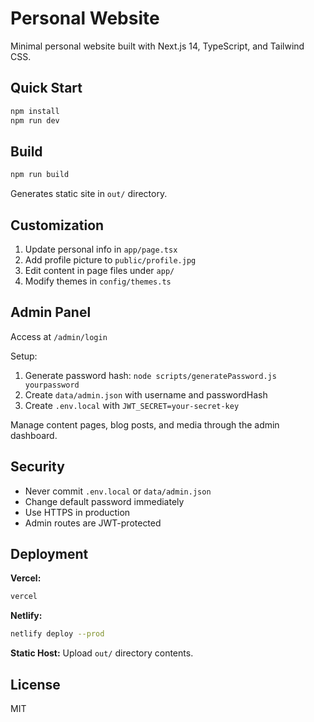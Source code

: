 # Personal Website

Minimal personal website built with Next.js 14, TypeScript, and Tailwind CSS.

## Quick Start

```bash
npm install
npm run dev
```

## Build

```bash
npm run build
```

Generates static site in `out/` directory.

## Customization

1. Update personal info in `app/page.tsx`
2. Add profile picture to `public/profile.jpg`
3. Edit content in page files under `app/`
4. Modify themes in `config/themes.ts`

## Admin Panel

Access at `/admin/login`

Setup:
1. Generate password hash: `node scripts/generatePassword.js yourpassword`
2. Create `data/admin.json` with username and passwordHash
3. Create `.env.local` with `JWT_SECRET=your-secret-key`

Manage content pages, blog posts, and media through the admin dashboard.

## Security

- Never commit `.env.local` or `data/admin.json`
- Change default password immediately
- Use HTTPS in production
- Admin routes are JWT-protected

## Deployment

**Vercel:**
```bash
vercel
```

**Netlify:**
```bash
netlify deploy --prod
```

**Static Host:**
Upload `out/` directory contents.

## License

MIT

